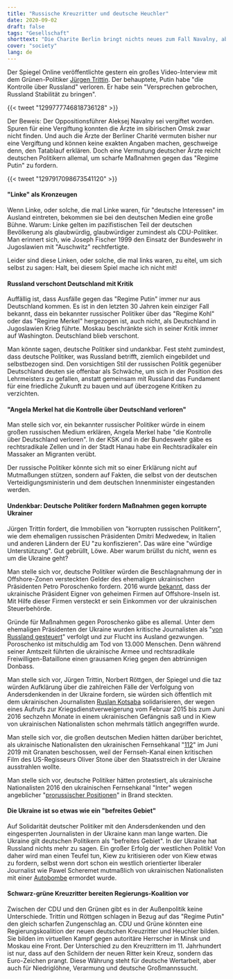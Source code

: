 ```yaml
---
title: "Russische Kreuzritter und deutsche Heuchler"
date: 2020-09-02
draft: false
tags: "Gesellschaft"
shorttext: "Die Charite Berlin bringt nichts neues zum Fall Navalny, aber deutsche Medien und Politiker poltern ohne Beweise. La vie Heuchler!"
cover: "society"
lang: de
---
```


Der Spiegel Online veröffentlichte gestern ein großes Video-Interview mit dem Grünen-Politiker [Jürgen Trittin](https://www.spiegel.de/politik/ausland/spitzengespraech-juergen-trittin-gruene-ueber-den-alexej-nawalny-russland-und-belarus-a-58725455-d6e8-41b2-8310-89cdf9a9c211 "Muss Putin bestraft werden, Herr Trittin?"). Der behauptete, Putin habe "die Kontrolle über Russland" verloren. Er habe sein "Versprechen gebrochen, Russland Stabilität zu bringen".

{{< tweet "1299777746818736128" >}}

Der Beweis: Der Oppositionsführer Aleksej Navalny sei vergiftet worden. Spuren für eine Vergiftung konnten die Ärzte im sibirischen Omsk zwar nicht finden. Und auch die Ärzte der Berliner Charité vermuten bisher nur eine Vergiftung und können keine exakten Angaben machen, geschweige denn, den Tatablauf erklären. Doch eine Vermutung deutscher Ärzte reicht deutschen Politikern allemal, um scharfe Maßnahmen gegen das "Regime Putin" zu fordern.

{{< tweet "1297917098673541120" >}}

#### "Linke" als Kronzeugen

Wenn Linke, oder solche, die mal Linke waren, für "deutsche Interessen" im Ausland eintreten, bekommen sie bei den deutschen Medien eine große Bühne. Warum: Linke gelten im pazifistischen Teil der deutschen Bevölkerung als glaubwürdig, glaubwürdiger zumindest als CDU-Politiker. Man erinnert sich, wie Joseph Fischer 1999 den Einsatz der Bundeswehr in Jugoslawien mit "Auschwitz" rechtfertigte.

Leider sind diese Linken, oder solche, die mal links waren, zu eitel, um sich selbst zu sagen: Halt, bei diesem Spiel mache ich nicht mit!

#### Russland verschont Deutschland mit Kritik

Auffällig ist, dass Ausfälle gegen das "Regime Putin" immer nur aus Deutschland kommen. Es ist in den letzten 30 Jahren kein einziger Fall bekannt, dass ein bekannter russischer Politiker über das "Regime Kohl" oder das "Regime Merkel" hergezogen ist, auch nicht, als Deutschland in Jugoslawien Krieg führte. Moskau beschränkte sich in seiner Kritik immer auf Washington. Deutschland blieb verschont.

Man könnte sagen, deutsche Politiker sind undankbar. Fest steht zumindest, dass deutsche Politiker, was Russland betrifft, ziemlich eingebildet und selbstbezogen sind. Den vorsichtigen Stil der russischen Politik gegenüber Deutschland deuten sie offenbar als Schwäche, um sich in der Position des Lehrmeisters zu gefallen, anstatt gemeinsam mit Russland das Fundament für eine friedliche Zukunft zu bauen und auf überzogene Kritiken zu verzichten.

#### "Angela Merkel hat die Kontrolle über Deutschland verloren"

Man stelle sich vor, ein bekannter russischer Politiker würde in einem großen russischen Medium erklären, Angela Merkel habe "die Kontrolle über Deutschland verloren". In der KSK und in der Bundeswehr gäbe es rechtsradikale Zellen und in der Stadt Hanau habe ein Rechtsradikaler ein Massaker an Migranten verübt.

Der russische Politiker könnte sich mit so einer Erklärung nicht auf Mutmaßungen stützen, sondern auf Fakten, die selbst von der deutschen Verteidigungsministerin und dem deutschen Innenminister eingestanden werden.

#### Undenkbar: Deutsche Politiker fordern Maßnahmen gegen korrupte Ukrainer

Jürgen Trittin fordert, die Immobilien von "korrupten russischen Politikern”, wie dem ehemaligen russischen Präsidenten Dmitri Medwedew, in Italien und anderen Ländern der EU "zu konfiszieren". Das wäre eine "würdige Unterstützung". Gut gebrüllt, Löwe. Aber warum brüllst du nicht, wenn es um die Ukraine geht?

Man stelle sich vor, deutsche Politiker würden die Beschlagnahmung der in Offshore-Zonen versteckten Gelder des ehemaligen ukrainischen Präsidenten Petro Poroschenko fordern. 2016 wurde [bekannt](https://www.heise.de/tp/features/Panama-Papers-Ukrainische-Ultranationalisten-fordern-Amtsenthebung-von-Poroschenko-3379441.html "Ukrainische Ultranationalisten fordern Amtsenthebung von Poroschenko"), dass der ukrainische Präsident Eigner von geheimen Firmen auf Offshore-Inseln ist. Mit Hilfe dieser Firmen versteckt er sein Einkommen vor der ukrainischen Steuerbehörde.

Gründe für Maßnahmen gegen Poroschenko gäbe es allemal. Unter dem ehemaligen Präsidenten der Ukraine wurden kritische Journalisten als "[von Russland gesteuert](https://www.heise.de/tp/features/Ukraine-Journalisten-fliehen-ins-Ausland-3959149.html "Ukraine: Journalisten fliehen ins Ausland")" verfolgt und zur Flucht ins Ausland gezwungen. Poroschenko ist mitschuldig am Tod von 13.000 Menschen. Denn während seiner Amtszeit führten die ukrainische Armee und rechtsradikale Freiwilligen-Bataillone einen grausamen Krieg gegen den abtrünnigen Donbass.

Man stelle sich vor, Jürgen Trittin, Norbert Röttgen, der Spiegel und die taz würden Aufklärung über die zahlreichen Fälle der Verfolgung von Andersdenkenden in der Ukraine fordern, sie würden sich öffentlich mit dem ukrainischen Journalisten [Ruslan Kotsaba](https://de.connection-ev.org/article-2276 "Appell für die Freilassung von Ruslan Kotsaba") solidarisieren, der wegen eines Aufrufs zur Kriegsdienstverweigerung vom Februar 2015 bis zum Juni 2016 sechzehn Monate in einem ukrainischen Gefängnis saß und in Kiew von ukrainischen Nationalisten schon mehrmals tätlich angegriffen wurde.

Man stelle sich vor, die großen deutschen Medien hätten darüber berichtet, als ukrainische Nationalisten den ukrainischen Fernsehkanal "[112](https://www.heise.de/tp/features/Kiewer-Fernsehsender-112-mit-Granaten-beschossen-4469652.html "Kiewer Fernsehsender 112 mit Granaten beschossen")" im Juni 2019 mit Granaten beschossen, weil der Fernseh-Kanal einen kritischen Film des US-Regisseurs Oliver Stone über den Staatsstreich in der Ukraine ausstrahlen wollte.

Man stelle sich vor, deutsche Politiker hätten protestiert, als ukrainische Nationalisten 2016 den ukrainischen Fernsehkanal "Inter" wegen angeblicher "[prorussischer Positionen](https://www.heise.de/tp/features/Kiewer-Fernseh-Kanal-Inter-wegen-Russlandfreundlichkeit-in-Brand-gesteckt-3314389.html "Kiewer Fernseh-Kanal Inter wegen 'Russlandfreundlichkeit' in Brand gesteckt")" in Brand steckten.

#### Die Ukraine ist so etwas wie ein "befreites Gebiet"

Auf Solidarität deutscher Politiker mit den Andersdenkenden und den eingesperrten Journalisten in der Ukraine kann man lange warten. Die Ukraine gilt deutschen Politikern als "befreites Gebiet". In der Ukraine hat Russland nichts mehr zu sagen. Ein großer Erfolg der westlichen Politik! Von daher wird man einen Teufel tun, Kiew zu kritisieren oder von Kiew etwas zu fordern, selbst wenn dort schon ein westlich orientierter liberaler Journalist wie Pawel Scheremet mutmaßlich von ukrainischen Nationalisten mit einer [Autobombe](https://www.heise.de/tp/features/Ukraine-Fuenf-Rechtsradikale-wegen-Mord-an-dem-Journalisten-Scheremet-verhaftet-4615470.html "Ukraine: Fünf Rechtsradikale wegen Mord an dem Journalisten Scheremet verhaftet") ermordet wurde.

#### Schwarz-grüne Kreuzritter bereiten Regierungs-Koalition vor

Zwischen der CDU und den Grünen gibt es in der Außenpolitik keine Unterschiede. Trittin und Röttgen schlagen in Bezug auf das "Regime Putin" den gleich scharfen Zungenschlag an. CDU und Grüne könnten eine Regierungskoalition der neuen deutschen Kreuzritter und Heuchler bilden. Sie bilden im virtuellen Kampf gegen autoritäre Herrscher in Minsk und Moskau eine Front. Der Unterschied zu den Kreuzrittern im 11. Jahrhundert ist nur, dass auf den Schildern der neuen Ritter kein Kreuz, sondern das Euro-Zeichen prangt. Diese Währung steht für deutsche Wertarbeit, aber auch für Niedriglöhne, Verarmung und deutsche Großmannssucht.
